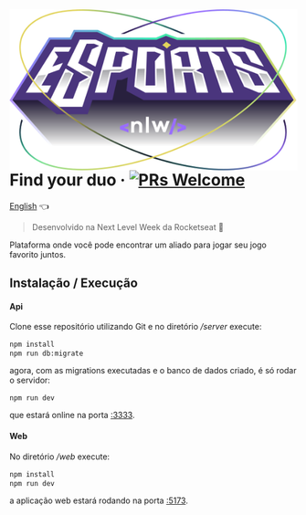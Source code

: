 <img src="./images/logo-nlw-esports.svg" alt="Logo" align="right">

# Find your duo &middot; [![PRs Welcome](https://img.shields.io/badge/PRs-welcome-brightgreen.svg?style=flat-square)](http://makeapullrequest.com)

[English](./README-en.md) 👈

> Desenvolvido na Next Level Week da Rocketseat 🚀

Plataforma onde você pode encontrar um aliado para jogar seu jogo favorito juntos.

## Instalação / Execução

#### Api

Clone esse repositório utilizando Git e no diretório */server* execute:

```shell
npm install
npm run db:migrate
```

agora, com as migrations executadas e o banco de dados criado, é só rodar o servidor:

```shell
npm run dev
```

que estará online na porta [:3333](http://localhost:3333/).

#### Web

No diretório */web* execute:

```shell
npm install
npm run dev
```

a aplicação web estará rodando na porta [:5173](http://localhost:5173/).